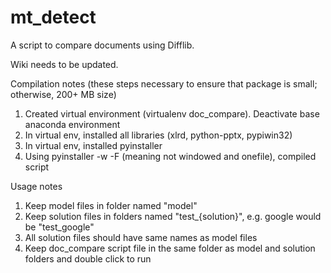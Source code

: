 # mt_detect
A script to compare documents using Difflib.

Wiki needs to be updated.

Compilation notes (these steps necessary to ensure that package is small; otherwise, 200+ MB size)
1. Created virtual environment (virtualenv doc_compare). Deactivate base anaconda environment
2. In virtual env, installed all libraries (xlrd, python-pptx, pypiwin32)
3. In virtual env, installed pyinstaller
4. Using pyinstaller -w -F (meaning not windowed and onefile), compiled script  
  
Usage notes  
1. Keep model files in folder named "model"  
2. Keep solution files in folders named "test_{solution}", e.g. google would be "test_google"  
3. All solution files should have same names as model files  
4. Keep doc_compare script file in the same folder as model and solution folders and double click to run  
